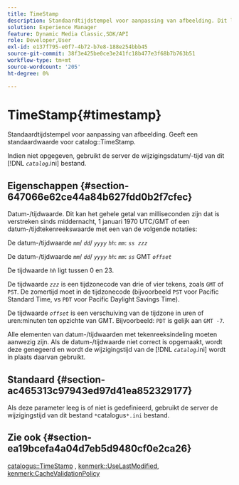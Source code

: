 ```yaml
---
title: TimeStamp
description: Standaardtijdstempel voor aanpassing van afbeelding. Dit levert een standaardwaarde voor de catalogus TimeStamp.
solution: Experience Manager
feature: Dynamic Media Classic,SDK/API
role: Developer,User
exl-id: e137f795-e0f7-4b72-b7e8-188e254bbb45
source-git-commit: 38f3e425be0ce3e241fc18b477e3f68b7b763b51
workflow-type: tm+mt
source-wordcount: '205'
ht-degree: 0%

---
```


# TimeStamp{#timestamp}

Standaardtijdstempel voor aanpassing van afbeelding. Geeft een standaardwaarde voor catalog::TimeStamp.

Indien niet opgegeven, gebruikt de server de wijzigingsdatum/-tijd van dit [!DNL *`catalog`*.ini] bestand.

## Eigenschappen {#section-647066e62ce44a84b627fdd0b2f7cfec}

Datum-/tijdwaarde. Dit kan het gehele getal van milliseconden zijn dat is verstreken sinds middernacht, 1 januari 1970 UTC/GMT of een datum-/tijdtekenreekswaarde met een van de volgende notaties:

De datum-/tijdwaarde *`mm`*/ *`dd`*/ *`yyyy`* *`hh`*: *`mm`*: *`ss zzz`*

De datum-/tijdwaarde *`mm`*/ *`dd`*/ *`yyyy`* *`hh`*: *`mm`*: *`ss`* GMT *`offset`*

De tijdwaarde *`hh`* ligt tussen 0 en 23.

De tijdwaarde *`zzz`* is een tijdzonecode van drie of vier tekens, zoals `GMT` of `PST`. De zomertijd moet in de tijdzonecode (bijvoorbeeld `PST` voor Pacific Standard Time, vs `PDT` voor Pacific Daylight Savings Time).

De tijdwaarde *`offset`* is een verschuiving van de tijdzone in uren of uren:minuten ten opzichte van GMT. Bijvoorbeeld: `PDT` is gelijk aan `GMT -7`.

Alle elementen van datum-/tijdwaarden met tekenreeksindeling moeten aanwezig zijn. Als de datum-/tijdwaarde niet correct is opgemaakt, wordt deze genegeerd en wordt de wijzigingstijd van de [!DNL *`catalog`*.ini] wordt in plaats daarvan gebruikt.

## Standaard {#section-ac465313c97943ed97d41ea852329177}

Als deze parameter leeg is of niet is gedefinieerd, gebruikt de server de wijzigingstijd van dit bestand `*`catalogus`*.ini` bestand.

## Zie ook {#section-ea19bcefa4a04d7eb5d9480cf0e2ca26}

[catalogus::TimeStamp](../../../../../is-api/image-catalog/image-serving-api-ref/c-image-catalog-reference/c-image-svg-data-reference/c-image-data-reference/r-timestamp-cat.md#reference-59a27b72f4cb4a53a3baba83214c4ded) , [kenmerk::UseLastModified](../../../../../is-api/image-catalog/image-serving-api-ref/c-image-catalog-reference/c-attributes-reference/r-uselastmodified.md#reference-73ecc421e6864a38aec5a4775f06b8e8), [kenmerk:CacheValidationPolicy](../../../../../is-api/image-catalog/image-serving-api-ref/c-image-catalog-reference/c-attributes-reference/r-cachevalidationpolicy.md#reference-e55e52fd749041718a9af69fa2027b57)
